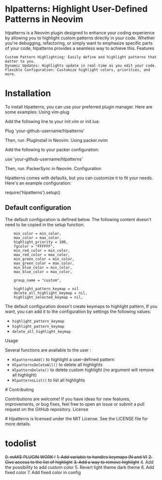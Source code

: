 
# hlpatterns: Highlight User-Defined Patterns in Neovim

hlpatterns is a Neovim plugin designed to enhance your coding experience by allowing you to highlight custom patterns directly in your code. Whether you're debugging, refactoring, or simply want to emphasize specific parts of your code, hlpatterns provides a seamless way to achieve this.
Features

    Custom Pattern Highlighting: Easily define and highlight patterns that matter to you.
    Dynamic Updates: Highlights update in real-time as you edit your code.
    Flexible Configuration: Customize highlight colors, priorities, and more.

# Installation

To install hlpatterns, you can use your preferred plugin manager. Here are some examples:
Using vim-plug

Add the following line to your init.vim or init.lua:

Plug 'your-github-username/hlpatterns'

Then, run :PlugInstall in Neovim.
Using packer.nvim

Add the following to your packer configuration:

use 'your-github-username/hlpatterns'

Then, run :PackerSync in Neovim.
Configuration

hlpatterns comes with defaults, but you can customize it to fit your needs. Here's an example configuration:

require('hlpatterns').setup()

## Default configuration

The default configuration is defined below. The following content doesn't need to be copied in the setup function.

```
	min_color = min_color,
	max_color = max_color,
	highlight_priority = 100,
	fgcolor = "FFFFFF",
	min_red_color = min_color,
	max_red_color = max_color,
	min_green_color = min_color,
	max_green_color = max_color,
	min_blue_color = min_color,
	max_blue_color = max_color,

	group_name = "custom",

	highlight_pattern_keymap = nil
	delete_all_highlight_keymap = nil,
	highlight_selected_keymap = nil,
```

The default configuration doesn't create keymaps to highlight pattern, If you want, you can add it to the configuration by settings the following values: 
- `highlight_pattern_keymap`
- `highlight_pattern_keymap`
- `delete_all_highlight_keymap`

Usage

Several functions are available to the user : 
- `HlpatternsAdd()` to highlight a user-defined pattern
- `HlpatternsDeleteAll()` to delete all highlights
- `HlpatternDelete()` to delete custom highlight (no argument will remove all highlight)
- `HlpatternsList()` to list all highlights

# Contributing

Contributions are welcome! If you have ideas for new features, improvements, or bug fixes, feel free to open an issue or submit a pull request on the GitHub repository.
License

# hlpatterns is licensed under the MIT License. See the LICENSE file for more details.

# todolist
~~0. mAKE PLUGIN WORK !~~
~~1. Add variable to handles keymaps (N and V)~~
~~2. Give access to the list of highlight~~
~~3. Add a way to remove highlight~~
4. Add the possibility to add custom color
5. Revert light theme dark theme
6. Add fixed color
7. Add fixed color in config

